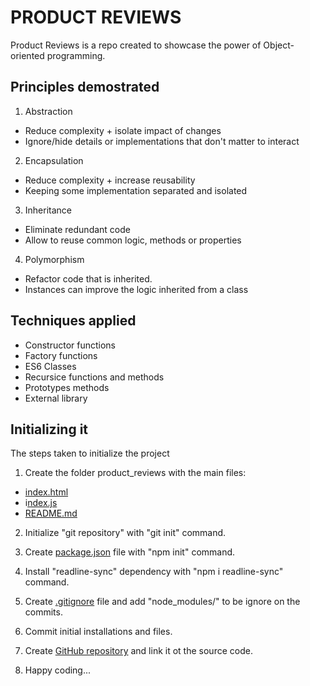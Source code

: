 # PRODUCT REVIEWS

Product Reviews is a repo created to showcase the power of Object-oriented programming.

## Principles demostrated

1. Abstraction

- Reduce complexity + isolate impact of changes
- Ignore/hide details or implementations that don't matter to interact

2. Encapsulation

- Reduce complexity + increase reusability
- Keeping some implementation separated and isolated

3. Inheritance

- Eliminate redundant code
- Allow to reuse common logic, methods or properties

4. Polymorphism

- Refactor code that is inherited.
- Instances can improve the logic inherited from a class

## Techniques applied

- Constructor functions
- Factory functions
- ES6 Classes
- Recursice functions and methods
- Prototypes methods
- External library

## Initializing it

The steps taken to initialize the project

1. Create the folder product_reviews with the main files:

- [index.html](/index.html)
- i[ndex.js](/index.js)
- [README.md](/README.md)

2. Initialize "git repository" with "git init" command.

3. Create [package.json](/package.json) file with "npm init" command.

4. Install "readline-sync" dependency with "npm i readline-sync" command.

5. Create [.gitignore](/.gitignore) file and add "node_modules/" to be ignore on the commits.

6. Commit initial installations and files.

7. Create [GitHub repository](https://github.com/carlosmertens/product-reviews) and link it ot the source code.

8. Happy coding...
